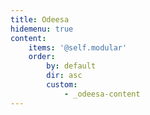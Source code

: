 ```yaml
---
title: Odeesa
hidemenu: true
content:
    items: '@self.modular'
    order:
        by: default
        dir: asc
        custom:
            - _odeesa-content
---
```



